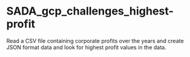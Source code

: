 # SADA_gcp_challenges_highest-profit
Read a CSV file containing corporate profits over the years and create JSON format data and look for highest profit values in the data.
